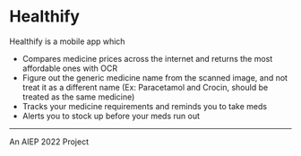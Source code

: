 # Healthify

Healthify is a mobile app which
- Compares medicine prices across the
internet and returns the most affordable
ones with OCR
- Figure out the generic medicine name
from the scanned image, and not treat it
as a different name (Ex: Paracetamol and
Crocin, should be treated as the same
medicine)
- Tracks your medicine requirements and
reminds you to take meds
- Alerts you to stock up before your meds
run out

---
An AIEP 2022 Project 
